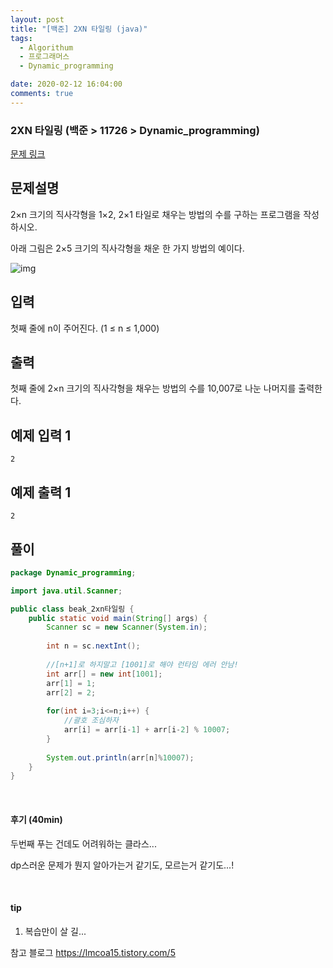 ```yaml
---
layout: post
title: "[백준] 2XN 타일링 (java)"
tags:
  - Algorithum
  - 프로그래머스
  - Dynamic_programming

date: 2020-02-12 16:04:00
comments: true
---
```




###   2XN 타일링 (백준 > 11726 > Dynamic_programming)

[문제 링크](https://www.acmicpc.net/problem/11726 )

## 문제설명

2×n 크기의 직사각형을 1×2, 2×1 타일로 채우는 방법의 수를 구하는 프로그램을 작성하시오.

아래 그림은 2×5 크기의 직사각형을 채운 한 가지 방법의 예이다.

![img](https://onlinejudgeimages.s3-ap-northeast-1.amazonaws.com/problem/11726/1.png)

## 입력

첫째 줄에 n이 주어진다. (1 ≤ n ≤ 1,000)

## 출력

첫째 줄에 2×n 크기의 직사각형을 채우는 방법의 수를 10,007로 나눈 나머지를 출력한다.

## 예제 입력 1

```
2
```

## 예제 출력 1

```
2
```

## 풀이

```java
package Dynamic_programming;

import java.util.Scanner;

public class beak_2xn타일링 {
	public static void main(String[] args) {
		Scanner sc = new Scanner(System.in);
		
		int n = sc.nextInt();
		
		//[n+1]로 하지말고 [1001]로 해야 런타임 에러 안남!
		int arr[] = new int[1001];
		arr[1] = 1;
		arr[2] = 2;
		
		for(int i=3;i<=n;i++) {
			//괄호 조심하자
			arr[i] = arr[i-1] + arr[i-2] % 10007;
		}
		
		System.out.println(arr[n]%10007);
	}
}
```

<br>

#### 후기 (40min)

두번째 푸는 건데도 어려워하는 클라스... <br>

dp스러운 문제가 뭔지 알아가는거 같기도, 모르는거 같기도...!

<br>

#### tip

1. 복습만이 살 길...

참고 블로그 https://lmcoa15.tistory.com/5